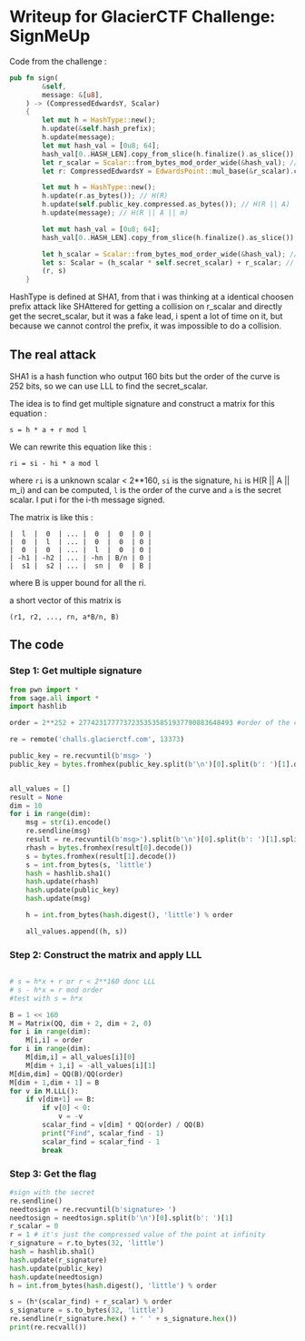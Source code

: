 # Writeup for GlacierCTF Challenge: **SignMeUp**

Code from the challenge : 
```rust
pub fn sign(
        &self,
        message: &[u8],
    ) -> (CompressedEdwardsY, Scalar)
    {
        let mut h = HashType::new();
        h.update(&self.hash_prefix);
        h.update(message);
        let mut hash_val = [0u8; 64];
        hash_val[0..HASH_LEN].copy_from_slice(h.finalize().as_slice());
        let r_scalar = Scalar::from_bytes_mod_order_wide(&hash_val); // r = H(prefix || m)
        let r: CompressedEdwardsY = EdwardsPoint::mul_base(&r_scalar).compress(); // R = H(prefix || m)*B

        let mut h = HashType::new();
        h.update(r.as_bytes()); // H(R)
        h.update(self.public_key.compressed.as_bytes()); // H(R || A)
        h.update(message); // H(R || A || m)

        let mut hash_val = [0u8; 64];
        hash_val[0..HASH_LEN].copy_from_slice(h.finalize().as_slice()); // H(R || A || m)

        let h_scalar = Scalar::from_bytes_mod_order_wide(&hash_val); // h = H(R || A || m)
        let s: Scalar = (h_scalar * self.secret_scalar) + r_scalar; // s = h * a + r
        (r, s)
    }
```

HashType is defined at SHA1, from that i was thinking at a identical choosen prefix attack like SHAttered for getting a collision on r_scalar and directly get the secret_scalar,
but it was a fake lead, i spent a lot of time on it, but because we cannot control the prefix, it was impossible to do a collision.

## The real attack

SHA1 is a hash function who output 160 bits but the order of the curve is 252 bits, so we can use LLL to find the secret_scalar.

The idea is to find get multiple signature and construct a matrix for this equation :
```
s = h * a + r mod l
```

We can rewrite this equation like this :
```
ri = si - hi * a mod l
```
where `ri` is a unknown scalar < 2**160, `si` is the signature, `hi` is H(R || A || m_i) and can be computed, `l` is the order of the curve
and `a` is the secret scalar. I put i for the i-th message signed.

The matrix is like this :
```
|  l  |  0  | ... |  0  |  0  | 0 |
|  0  |  l  | ... |  0  |  0  | 0 |
|  0  |  0  | ... |  l  |  0  | 0 |
| -h1 | -h2 | ... | -hn | B/n | 0 |
|  s1 |  s2 | ... |  sn |  0  | B |
```
where B is upper bound for all the ri.

a short vector of this matrix is
```
(r1, r2, ..., rn, a*B/n, B)
```

## The code

### Step 1: Get multiple signature

```py
from pwn import *
from sage.all import *
import hashlib

order = 2**252 + 27742317777372353535851937790883648493 #order of the curve

re = remote('challs.glacierctf.com', 13373)

public_key = re.recvuntil(b'msg> ')
public_key = bytes.fromhex(public_key.split(b'\n')[0].split(b': ')[1].decode())


all_values = []
result = None
dim = 10
for i in range(dim):
    msg = str(i).encode()
    re.sendline(msg)
    result = re.recvuntil(b'msg>').split(b'\n')[0].split(b': ')[1].split(b' ')
    rhash = bytes.fromhex(result[0].decode())
    s = bytes.fromhex(result[1].decode())
    s = int.from_bytes(s, 'little')
    hash = hashlib.sha1()
    hash.update(rhash)
    hash.update(public_key)
    hash.update(msg)

    h = int.from_bytes(hash.digest(), 'little') % order

    all_values.append((h, s))
```

### Step 2: Construct the matrix and apply LLL

```py

# s = h*x + r or r < 2**160 donc LLL
# s - h*x = r mod order
#test with s = h*x

B = 1 << 160
M = Matrix(QQ, dim + 2, dim + 2, 0)
for i in range(dim):
    M[i,i] = order
for i in range(dim):
    M[dim,i] = all_values[i][0]
    M[dim + 1,i] = -all_values[i][1]
M[dim,dim] = QQ(B)/QQ(order)
M[dim + 1,dim + 1] = B
for v in M.LLL():
    if v[dim+1] == B:
        if v[0] < 0:
            v = -v
        scalar_find = v[dim] * QQ(order) / QQ(B)
        print("Find", scalar_find - 1)
        scalar_find = scalar_find - 1
        break

```

### Step 3: Get the flag

```py
#sign with the secret
re.sendline()
needtosign = re.recvuntil(b'signature> ')
needtosign = needtosign.split(b'\n')[0].split(b': ')[1]
r_scalar = 0
r = 1 # it's just the compressed value of the point at infinity
r_signature = r.to_bytes(32, 'little')
hash = hashlib.sha1()
hash.update(r_signature)
hash.update(public_key)
hash.update(needtosign)
h = int.from_bytes(hash.digest(), 'little') % order

s = (h*(scalar_find) + r_scalar) % order
s_signature = s.to_bytes(32, 'little')
re.sendline(r_signature.hex() + ' ' + s_signature.hex())
print(re.recvall())
```